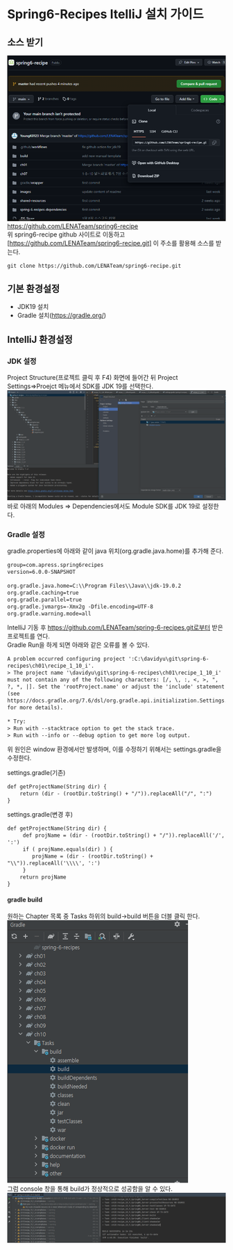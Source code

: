 # Spring6-Recipes ItelliJ 설치 가이드

## 소스 받기

![img](.//images/spring-recipe-github.PNG)  
https://github.com/LENATeam/spring6-recipe  
위 spring6-recipe github 사이트로 이동하고 [https://github.com/LENATeam/spring6-recipe.git] 이 주소를 활용해 소스를 받는다.

```
git clone https://github.com/LENATeam/spring6-recipe.git
```

## 기본 환경설정

- JDK19 설치
- Gradle 설치(https://gradle.org/)

## IntelliJ 환경설정

### JDK 설정

Project Structure(프로젝트 클릭 후 F4) 화면에 들어간 뒤 Project Settings=>Proejct 메뉴에서 SDK를 JDK 19를 선택한다.  
![img](.//images///jdk_setting.PNG)  
바로 아래의 Modules => Dependencies에서도 Module SDK를 JDK 19로 설정한다.

### Gradle 설정

gradle.properties에 아래와 같이 java 위치(org.gradle.java.home)를 추가해 준다.

```
group=com.apress.spring6recipes
version=6.0.0-SNAPSHOT

org.gradle.java.home=C:\\Program Files\\Java\\jdk-19.0.2
org.gradle.caching=true
org.gradle.parallel=true
org.gradle.jvmargs=-Xmx2g -Dfile.encoding=UTF-8
org.gradle.warning.mode=all
```

IntelliJ 기동 후 https://github.com/LENATeam/spring-6-recipes.git로부터 받은 프로젝트를 연다.  
Gradle Run을 하게 되면 아래와 같은 오류를 볼 수 있다.

```
A problem occurred configuring project ':C:\davidyu\git\spring-6-recipes\ch01\recipe_1_10_i'.
> The project name '\davidyu\git\spring-6-recipes\ch01\recipe_1_10_i' must not contain any of the following characters: [/, \, :, <, >, ", ?, *, |]. Set the 'rootProject.name' or adjust the 'include' statement (see https://docs.gradle.org/7.6/dsl/org.gradle.api.initialization.Settings.html#org.gradle.api.initialization.Settings:include(java.lang.String[]) for more details).

* Try:
> Run with --stacktrace option to get the stack trace.
> Run with --info or --debug option to get more log output.

```

위 원인은 window 환경에서만 발생하며, 이를 수정하기 위해서는 settings.gradle을 수정한다.

settings.gradle(기존)

```
def getProjectName(String dir) {
    return (dir - (rootDir.toString() + "/")).replaceAll("/", ":")
}
```

settings.gradle(변경 후)

```
def getProjectName(String dir) {
     def projName = (dir - (rootDir.toString() + "/")).replaceAll('/', ':')
     if ( projName.equals(dir) ) {
        projName = (dir - (rootDir.toString() + "\\")).replaceAll('\\\\', ':')
     }
    return projName
}
```

#### gradle build

원하는 Chapter 목록 중 Tasks 하위의 build->build 버튼을 더블 클릭 한다.  
![img](.//images//gradle_build.PNG)  
그럼 console 창을 통해 build가 정상적으로 성공함을 알 수 있다.  
![img](.//images//gradle_build_success.PNG)

